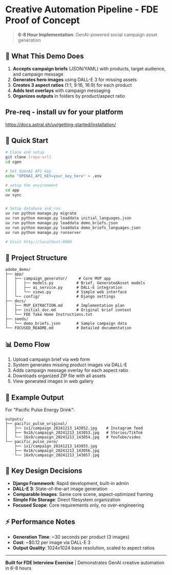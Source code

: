 # Creative Automation Pipeline - FDE Proof of Concept

> **6-8 Hour Implementation**: GenAI-powered social campaign asset generation

## 🎯 What This Demo Does

1. **Accepts campaign briefs** (JSON/YAML) with products, target audience, and campaign message
2. **Generates hero images** using DALL-E 3 for missing assets
3. **Creates 3 aspect ratios** (1:1, 9:16, 16:9) for each product
4. **Adds text overlays** with campaign messaging
5. **Organizes outputs** in folders by product/aspect ratio

## Pre-req - install uv for your platform
https://docs.astral.sh/uv/getting-started/installation/

## 🚀 Quick Start

```bash
# Clone and setup
git clone [repo-url]
cd cgen

# Set OpenAI API key
echo "OPENAI_API_KEY=your_key_here" > .env

# setup the environment
cd app
uv sync


# Setup database and run
uv run python manage.py migrate
uv run python manage.py loaddata initial_languages.json 
uv run python manage.py loaddata demo_briefs.json 
uv run python manage.py loaddata demo_briefs_languages.json
uv run python manage.py runserver

# Visit http://localhost:8000
```

## 📁 Project Structure

```
adobe_demo/
├── app/
│   ├── campaign_generator/     # Core MVP app
│   │   ├── models.py          # Brief, GeneratedAsset models  
│   │   ├── ai_service.py      # DALL-E integration
│   │   └── views.py           # Simple web interface
│   └── config/                # Django settings
├── docs/
│   ├── MVP_EXTRACTION.md      # Implementation plan
│   ├── initial_doc.md         # Original brief context
│   └── FDE Take Home Instructions.txt
├── seeds/
│   └── demo_briefs.json       # Sample campaign data
└── FOCUSED_README.md          # Detailed documentation
```

## 📊 Demo Flow

1. Upload campaign brief via web form
2. System generates missing product images via DALL-E
3. Adds campaign message overlay for each aspect ratio  
4. Downloads organized ZIP file with all assets
5. View generated images in web gallery

## 🎨 Example Output

For "Pacific Pulse Energy Drink":
```
outputs/
├── pacific_pulse_original/
│   ├── 1x1/campaign_20241213_143052.jpg    # Instagram feed
│   ├── 9x16/campaign_20241213_143053.jpg   # Stories/TikTok  
│   └── 16x9/campaign_20241213_143054.jpg   # YouTube/video
└── pacific_pulse_zero/
    ├── 1x1/campaign_20241213_143055.jpg
    ├── 9x16/campaign_20241213_143056.jpg
    └── 16x9/campaign_20241213_143057.jpg
```

## 🔧 Key Design Decisions

- **Django Framework**: Rapid development, built-in admin
- **DALL-E 3**: State-of-the-art image generation  
- **Comparable Images**: Same core scene, aspect-optimized framing
- **Simple File Storage**: Direct filesystem organization
- **Focused Scope**: Core requirements only, no over-engineering

## ⚡ Performance Notes

- **Generation Time**: ~30 seconds per product (3 images)
- **Cost**: ~$0.12 per image via DALL-E 3
- **Output Quality**: 1024x1024 base resolution, scaled to aspect ratios

---

**Built for FDE Interview Exercise** | Demonstrates GenAI creative automation in 6-8 hours